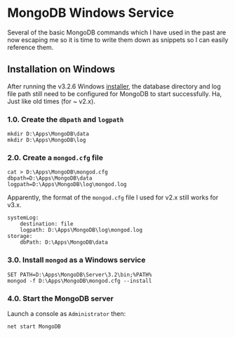 # MongoDB Windows Service

Several of the basic MongoDB commands which I have used in the past are now escaping me 
so it is time to write them down as snippets so I can easily reference them.

## Installation on Windows
After running the v3.2.6 Windows [installer](https://fastdl.mongodb.org/win32/mongodb-win32-x86_64-2008plus-ssl-3.2.6-signed.msi), 
the database directory and log file path still need to be configured for MongoDB to start successfully. 
Ha, Just like old times (for ~ v2.x).


### 1.0. Create the `dbpath` and `logpath`
```
mkdir D:\Apps\MongoDB\data
mkdir D:\Apps\MongoDB\log
```

### 2.0. Create a `mongod.cfg` file
```
cat > D:\Apps\MongoDB\mongod.cfg
dbpath=D:\Apps\MongoDB\data
logpath=D:\Apps\MongoDB\log\mongod.log
```


Apparently, the format of the `mongod.cfg` file I used for v2.x still works for v3.x.
```
systemLog:
    destination: file
    logpath: D:\Apps\MongoDB\log\mongod.log
storage:
    dbPath: D:\Apps\MongoDB\data
```

### 3.0. Install `mongod` as a Windows service
```
SET PATH=D:\Apps\MongoDB\Server\3.2\bin;%PATH%
mongod -f D:\Apps\MongoDB\mongod.cfg --install
```

### 4.0. Start the MongoDB server
Launch a console as `Administrator` then:
```
net start MongoDB
```
